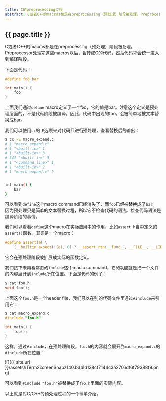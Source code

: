 ```yaml
---
title: C的preprocessing过程
abstract: C或者C++的macros都是在preprocessing（预处理）阶段被处理。Preprocessor处理完这些macros以后，会转成C的代码，然后代码才会统一进入到编译阶段。
---
```


## {{ page.title }}

C或者C++的macros都是在preprocessing（预处理）阶段被处理。Preprocessor处理完这些macros以后，会转成C的代码，然后代码才会统一进入到编译阶段。

下面是代码：

```c
#define foo bar

int main() {
	foo
}
```

上面我们通过`define`  macro定义了一个foo，它的值是bar。注意这个定义是预处理层面的，不是代码阶段被编译。因此，代码中出现的foo，会被简单地被文本替换成bar。

我们可以使用`cc`的`-E`选项来对代码只进行预处理，查看替换后的输出：

```bash
$ cc -E macro_expand.c
# 1 "macro_expand.c"
# 1 "<built-in>" 1
# 1 "<built-in>" 3
# 341 "<built-in>" 3
# 1 "<command line>" 1
# 1 "<built-in>" 2
# 1 "macro_expand.c" 2


int main() {
	bar
}
```

可以看到`define`这个macro command已经消失了，而`foo`已经被替换成了`bar`。因为预处理只是简单的文本替换过程，所以它不检查代码的语法。检查代码语法是编译阶段的事情。

我们可以看看`define`这个macro在实际应用中的作用，比如`assert.h`当中定义的`assert()`函数，其实是一个macro：

```c
#define	assert(e) \
	(__builtin_expect(!(e), 0) ? __assert_rtn(__func__, __FILE__, __LINE__, #e) : (void)0)
```

它会在预处理阶段被扩展成实际的函数定义。

我们接下来再看常用的`include`这个macro command，它的功能就是把一个文件的内容展开到`include`所在位置。下面是代码的例子：

```c
$ cat foo.h
void foo();
```

上面这个`foo.h`是一个header file，我们可以在别的代码文件里通过`#include`来引用它：

```c
$ cat macro_expand.c
#include "foo.h"

int main() {
	foo();
}
```

这样，通过`#include`，在预处理阶段，`foo.h`的内容就会展开到`macro_expand.c`的`#include`所在位置：

![]({{ site.url }}/assets/iTerm2ScreenSnapz140.b341d138cf7144c3a2706df6f79388f9.png)

可以看到`#include "foo.h"`被替换成了`foo.h`里面的实际内容。

以上就是对C/C++的预处理过程的一个简单介绍。
